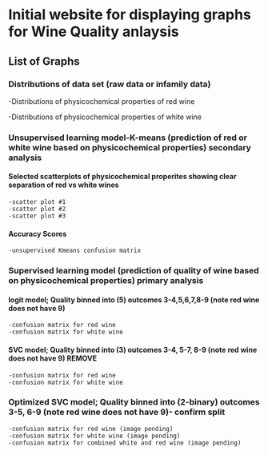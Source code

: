 # Initial website for displaying graphs for Wine Quality anlaysis

## List of Graphs

### Distributions of data set (raw data or infamily data)

   -Distributions of physicochemical properties of red wine

   -Distributions of physicochemical properties of white wine

### Unsupervised learning model-K-means (prediction of red or white wine based on physicochemical properties) secondary analysis

#### Selected scatterplots of physicochemical properites showing clear separation of red vs white wines

    -scatter plot #1 
    -scatter plot #2
    -scatter plot #3

#### Accuracy Scores

    -unsupervised Kmeans confusion matrix

### Supervised learning model (prediction of quality of wine  based on physicochemical properties) primary analysis

#### logit model; Quality binned into (5) outcomes 3-4,5,6,7,8-9 (note red wine does not have 9)

    -confusion matrix for red wine 
    -confusion matrix for white wine 
    

#### SVC model; Quality binned into (3) outcomes 3-4, 5-7, 8-9 (note red wine does not have 9) REMOVE

    -confusion matrix for red wine
    -confusion matrix for white wine 
   

### Optimized SVC model; Quality binned into (2-binary) outcomes 3-5, 6-9 (note red wine does not have 9)- confirm split

    -confusion matrix for red wine (image pending)
    -confusion matrix for white wine (image pending)
    -confusion matrix for combined white and red wine (image pending)
























